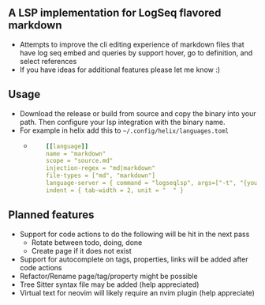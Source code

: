 ## A LSP implementation for LogSeq flavored markdown

- Attempts to improve the cli editing experience of markdown files that have log seq embed and queries by support hover, go to definition, and select references
- If you have ideas for additional features please let me know :)

## Usage

- Download the release or build from source and copy the binary into your path. Then configure your lsp integration with the binary name.
- For example in helix add this to `~/.config/helix/languages.toml`
  - ```yaml
        [[language]]
        name = "markdown"
        scope = "source.md"
        injection-regex = "md|markdown"
        file-types = ["md", "markdown"]
        language-server = { command = "logseqlsp", args=["-t", "{your-token}", "-p", "{lsp-port}"], "--log-file", "{/path/to/file}" }
        indent = { tab-width = 2, unit = "  " }
    ```

## Planned features
  - Support for code actions to do the following will be hit in the next pass
    - Rotate between todo, doing, done
    - Create page if it does not exist
  - Support for autocomplete on tags, properties, links will be added after code actions
  - Refactor/Rename page/tag/property might be possible
  - Tree Sitter syntax file may be added (help appreciated)
  - Virtual text for neovim will likely require an nvim plugin (help appreciate)
